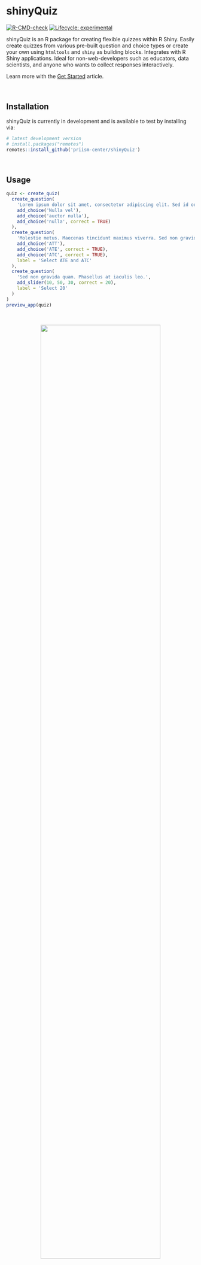# shinyQuiz

<!-- badges: start -->
[![R-CMD-check](https://github.com/priism-center/shinyQuiz/actions/workflows/R-CMD-check.yaml/badge.svg)](https://github.com/priism-center/shinyQuiz/actions/workflows/R-CMD-check.yaml)
[![Lifecycle: experimental](https://img.shields.io/badge/lifecycle-experimental-orange.svg)](https://lifecycle.r-lib.org/articles/stages.html#experimental)
<!-- badges: end -->

shinyQuiz is an R package for creating flexible quizzes within R Shiny. Easily create quizzes from various pre-built question and choice types or create your own using `htmltools` and `shiny` as building blocks. Integrates with R Shiny applications. Ideal for non-web-developers such as educators, data scientists, and anyone who wants to collect responses interactively.

Learn more with the [Get Started](https://priism-center.github.io/shinyQuiz/articles/get_started.html) article. 

<br>

## Installation

shinyQuiz is currently in development and is available to test by installing via:

``` r
# latest development version
# install.packages("remotes")
remotes::install_github('priism-center/shinyQuiz')
```
<br>

## Usage

``` r
quiz <- create_quiz(
  create_question(
    'Lorem ipsum dolor sit amet, consectetur adipiscing elit. Sed id ornare augue, fringilla molestie metus. Donec eget tortor tincidunt, sagittis dui volutpat, finibus est. Select nulla.',
    add_choice('Nulla vel'),
    add_choice('auctor nulla'),
    add_choice('nulla', correct = TRUE)
  ),
  create_question(
    'Molestie metus. Maecenas tincidunt maximus viverra. Sed non gravida quam. Phasellus at iaculis leo. Mauris congue aliquet dui, ut dapibus lorem porttitor sed.',
    add_choice('ATT'),
    add_choice('ATE', correct = TRUE),
    add_choice('ATC', correct = TRUE),
    label = 'Select ATE and ATC'
  ),
  create_question(
    'Sed non gravida quam. Phasellus at iaculis leo.',
    add_slider(10, 50, 30, correct = 20),
    label = 'Select 20'
  )
)
preview_app(quiz)
```

<br>
<p align="center">
<a href="https://apsta.shinyapps.io/shinyQuiz-demo/">
<img src="man/figures/README-recording.gif" style="width: 80%; max-width: 400px;">
</a>
</p>

You can view a live version of this app [here](https://apsta.shinyapps.io/shinyQuiz-demo/).
